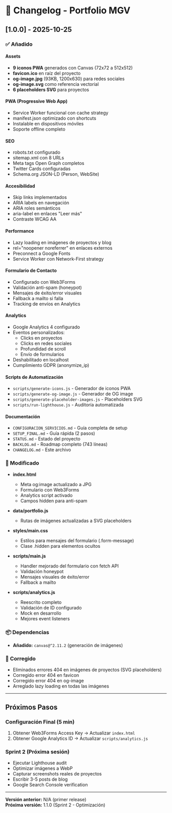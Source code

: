 # 📝 Changelog - Portfolio MGV

## [1.0.0] - 2025-10-25

### ✅ Añadido

#### Assets
- **9 iconos PWA** generados con Canvas (72x72 a 512x512)
- **favicon.ico** en raíz del proyecto
- **og-image.jpg** (93KB, 1200x630) para redes sociales
- **og-image.svg** como referencia vectorial
- **6 placeholders SVG** para proyectos

#### PWA (Progressive Web App)
- Service Worker funcional con cache strategy
- manifest.json optimizado con shortcuts
- Instalable en dispositivos móviles
- Soporte offline completo

#### SEO
- robots.txt configurado
- sitemap.xml con 8 URLs
- Meta tags Open Graph completos
- Twitter Cards configuradas
- Schema.org JSON-LD (Person, WebSite)

#### Accesibilidad
- Skip links implementados
- ARIA labels en navegación
- ARIA roles semánticos
- aria-label en enlaces "Leer más"
- Contraste WCAG AA

#### Performance
- Lazy loading en imágenes de proyectos y blog
- rel="noopener noreferrer" en enlaces externos
- Preconnect a Google Fonts
- Service Worker con Network-First strategy

#### Formulario de Contacto
- Configurado con Web3Forms
- Validación anti-spam (honeypot)
- Mensajes de éxito/error visuales
- Fallback a mailto si falla
- Tracking de envíos en Analytics

#### Analytics
- Google Analytics 4 configurado
- Eventos personalizados:
  - Clicks en proyectos
  - Clicks en redes sociales
  - Profundidad de scroll
  - Envío de formularios
- Deshabilitado en localhost
- Cumplimiento GDPR (anonymize_ip)

#### Scripts de Automatización
- `scripts/generate-icons.js` - Generador de iconos PWA
- `scripts/generate-og-image.js` - Generador de OG image
- `scripts/generate-placeholder-images.js` - Placeholders SVG
- `scripts/run-lighthouse.js` - Auditoría automatizada

#### Documentación
- `CONFIGURACION_SERVICIOS.md` - Guía completa de setup
- `SETUP_FINAL.md` - Guía rápida (2 pasos)
- `STATUS.md` - Estado del proyecto
- `BACKLOG.md` - Roadmap completo (743 líneas)
- `CHANGELOG.md` - Este archivo

### 🔧 Modificado

- **index.html**
  - Meta og:image actualizado a JPG
  - Formulario con Web3Forms
  - Analytics script activado
  - Campos hidden para anti-spam

- **data/portfolio.js**
  - Rutas de imágenes actualizadas a SVG placeholders

- **styles/main.css**
  - Estilos para mensajes del formulario (.form-message)
  - Clase .hidden para elementos ocultos

- **scripts/main.js**
  - Handler mejorado del formulario con fetch API
  - Validación honeypot
  - Mensajes visuales de éxito/error
  - Fallback a mailto

- **scripts/analytics.js**
  - Reescrito completo
  - Validación de ID configurado
  - Mock en desarrollo
  - Mejores event listeners

### 📦 Dependencias

- **Añadido:** `canvas@^2.11.2` (generación de imágenes)

### 🐛 Corregido

- Eliminados errores 404 en imágenes de proyectos (SVG placeholders)
- Corregido error 404 en favicon
- Corregido error 404 en og-image
- Arreglado lazy loading en todas las imágenes

---

## Próximos Pasos

### Configuración Final (5 min)
1. Obtener Web3Forms Access Key → Actualizar `index.html`
2. Obtener Google Analytics ID → Actualizar `scripts/analytics.js`

### Sprint 2 (Próxima sesión)
- Ejecutar Lighthouse audit
- Optimizar imágenes a WebP
- Capturar screenshots reales de proyectos
- Escribir 3-5 posts de blog
- Google Search Console verification

---

**Versión anterior:** N/A (primer release)  
**Próxima versión:** 1.1.0 (Sprint 2 - Optimización)
